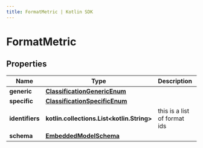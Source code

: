 ```yaml
---
title: FormatMetric | Kotlin SDK
---
```




# FormatMetric

## Properties
Name | Type | Description | Notes
------------ | ------------- | ------------- | -------------
**generic** | [**ClassificationGenericEnum**](ClassificationGenericEnum) |  | 
**specific** | [**ClassificationSpecificEnum**](ClassificationSpecificEnum) |  | 
**identifiers** | **kotlin.collections.List&lt;kotlin.String&gt;** | this is a list of format ids | 
**schema** | [**EmbeddedModelSchema**](EmbeddedModelSchema) |  |  [optional]




